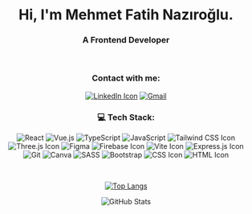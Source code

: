 <h1 align="center">Hi, I'm Mehmet Fatih Nazıroğlu. </h1>
<h3 align="center">A Frontend Developer</h3>
<br/>

<div align="center">

<h3>Contact with me:</h3>

[![LinkedIn Icon](https://img.shields.io/badge/-LinkedIn-0077B5?style=flat&logo=linkedin&logoColor=white)](https://www.linkedin.com/in/iammfatihnaziroglu)
[![Gmail](https://img.shields.io/badge/Gmail-D14836?logo=gmail&logoColor=white)](mailto:m.fatihnaziroglu@gmail.com)

</div>

<div align="center">
  
<h3>💻 Tech Stack:</h3>

![React](https://img.shields.io/badge/React-%2320232a.svg?logo=react&logoColor=%2361DAFB)
![Vue.js](https://img.shields.io/badge/Vue-%2335495e.svg?logo=vuedotjs&logoColor=%234FC08D)
![TypeScript](https://img.shields.io/badge/Typescript-%23007ACC.svg?logo=typescript&logoColor=ABB1A1)
![JavaScript](https://img.shields.io/badge/Javascript-%23323330.svg?logo=javascript&logoColor=%23F7DF1E)
![Tailwind CSS Icon](https://img.shields.io/badge/-Tailwind_CSS-38B2AC?style=flat&logo=tailwind-css&logoColor=gray)
![Three.js Icon](https://img.shields.io/badge/-Three.js-000000?style=flat&logo=three.js&logoColor=white)
![Figma](https://img.shields.io/badge/Figma-%23F24E1E.svg?logo=figma&logoColor=white)
![Firebase Icon](https://img.shields.io/badge/-Firebase-FFCA28?style=flat&logo=firebase&logoColor=black)
![Vite Icon](https://img.shields.io/badge/-Vite-646CFF?style=flat&logo=vite&logoColor=yellow)
![Express.js Icon](https://img.shields.io/badge/-Express.js-000000?style=flat&logo=express&logoColor=white)
![Git](https://img.shields.io/badge/Git-%23F05033.svg?logo=git&logoColor=white)
![Canva](https://img.shields.io/badge/Canva-%2300C4CC.svg?logo=Canva&logoColor=black)
![SASS](https://img.shields.io/badge/SASS-hotpink.svg?logo=SASS&logoColor=white)
![Bootstrap](https://img.shields.io/badge/Bootstrap-%23563D7C.svg?logo=bootstrap&logoColor=white)
![CSS Icon](https://img.shields.io/badge/-CSS-1572B6?style=flat&logo=css3&logoColor=white)
![HTML Icon](https://img.shields.io/badge/-HTML5-E34F26?style=flat&logo=html5&logoColor=white)


</div>

<br/>
<div align="center">


[![Top Langs](https://github-readme-stats.vercel.app/api/top-langs/?username=iammfatihnaziroglu&layout=compact&bg_color=0D1117&title_color=0366D6&text_color=ffffff&icon_color=0366D6)](https://github.com/anuraghazra/github-readme-stats)


</div>
<div align="center">
  
![GitHub Stats](https://github-readme-stats.vercel.app/api?username=iammfatihnaziroglu&show_icons=true&theme=dark&bg_color=0D1117&title_color=0366D6&text_color=ffffff&icon_color=0366D6)




</div>
